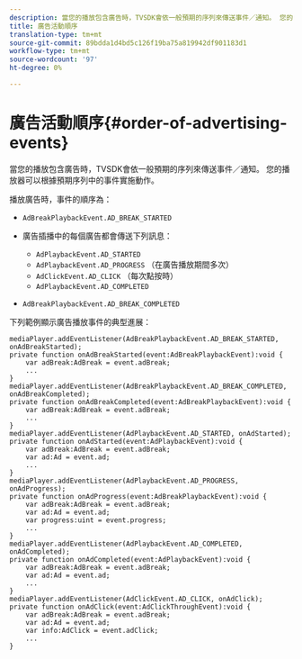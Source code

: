```yaml
---
description: 當您的播放包含廣告時，TVSDK會依一般預期的序列來傳送事件／通知。 您的播放器可以根據預期序列中的事件實施動作。
title: 廣告活動順序
translation-type: tm+mt
source-git-commit: 89bdda1d4bd5c126f19ba75a819942df901183d1
workflow-type: tm+mt
source-wordcount: '97'
ht-degree: 0%

---
```



# 廣告活動順序{#order-of-advertising-events}

當您的播放包含廣告時，TVSDK會依一般預期的序列來傳送事件／通知。 您的播放器可以根據預期序列中的事件實施動作。

<!--<a id="section_69E3CCBC57BB48399799876E83908348"></a>-->

播放廣告時，事件的順序為：

* `AdBreakPlaybackEvent.AD_BREAK_STARTED`
* 廣告插播中的每個廣告都會傳送下列訊息：

   * `AdPlaybackEvent.AD_STARTED`
   * `AdPlaybackEvent.AD_PROGRESS` （在廣告播放期間多次）
   * `AdClickEvent.AD_CLICK` （每次點按時）
   * `AdPlaybackEvent.AD_COMPLETED`

* `AdBreakPlaybackEvent.AD_BREAK_COMPLETED`

下列範例顯示廣告播放事件的典型進展：

```
mediaPlayer.addEventListener(AdBreakPlaybackEvent.AD_BREAK_STARTED, onAdBreakStarted); 
private function onAdBreakStarted(event:AdBreakPlaybackEvent):void { 
    var adBreak:AdBreak = event.adBreak; 
    ... 
} 
mediaPlayer.addEventListener(AdBreakPlaybackEvent.AD_BREAK_COMPLETED, onAdBreakCompleted); 
private function onAdBreakCompleted(event:AdBreakPlaybackEvent):void { 
    var adBreak:AdBreak = event.adBreak; 
    ... 
} 
mediaPlayer.addEventListener(AdPlaybackEvent.AD_STARTED, onAdStarted); 
private function onAdStarted(event:AdPlaybackEvent):void { 
    var adBreak:AdBreak = event.adBreak; 
    var ad:Ad = event.ad; 
    ... 
} 
mediaPlayer.addEventListener(AdPlaybackEvent.AD_PROGRESS, onAdProgress); 
private function onAdProgress(event:AdBreakPlaybackEvent):void { 
    var adBreak:AdBreak = event.adBreak; 
    var ad:Ad = event.ad;  
    var progress:uint = event.progress; 
    ... 
} 
mediaPlayer.addEventListener(AdPlaybackEvent.AD_COMPLETED, onAdCompleted); 
private function onAdCompleted(event:AdPlaybackEvent):void { 
    var adBreak:AdBreak = event.adBreak; 
    var ad:Ad = event.ad; 
    ... 
} 
mediaPlayer.addEventListener(AdClickEvent.AD_CLICK, onAdClick); 
private function onAdClick(event:AdClickThroughEvent):void { 
    var adBreak:AdBreak = event.adBreak; 
    var ad:Ad = event.ad; 
    var info:AdClick = event.adClick; 
    ... 
} 
```

